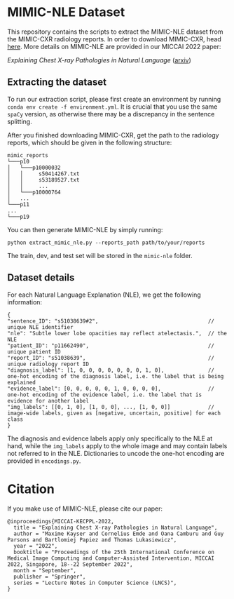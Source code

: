 # MIMIC-NLE Dataset

This repository contains the scripts to extract the MIMIC-NLE dataset from the MIMIC-CXR radiology reports. In order to download MIMIC-CXR, head [here](https://physionet.org/content/mimic-cxr-jpg/2.0.0/). More details on MIMIC-NLE are provided in our MICCAI 2022 paper:

*Explaining Chest X-ray Pathologies in Natural Language* ([arxiv](https://arxiv.org/abs/2207.04343))

## Extracting the dataset

To run our extraction script, please first create an environment by running `conda env create -f environment.yml`. It is crucial that you use the same `spaCy` version, as otherwise there may be a discrepancy in the sentence splitting.

After you finished downloading MIMIC-CXR, get the path to the radiology reports, which should be given in the following structure: 

```
mimic_reports
└───p10
│   └───p10000032
│   │     s50414267.txt
│   │     s53189527.txt
│   │     ...
│   └───p10000764
│   ...
└───p11
...
└───p19
```

You can then generate MIMIC-NLE by simply running: 
```
python extract_mimic_nle.py --reports_path path/to/your/reports
```
The train, dev, and test set will be stored in the `mimic-nle` folder.

## Dataset details

For each Natural Language Explanation (NLE), we get the following information: 

```
{
"sentence_ID": "s51038639#2",                                   // unique NLE identifier
"nle": "Subtle lower lobe opacities may reflect atelectasis.",  // the NLE
"patient_ID": "p11662490",                                      // unique patient ID
"report_ID": "s51038639",                                       // unique radiology report ID
"diagnosis_label": [1, 0, 0, 0, 0, 0, 0, 0, 1, 0],              // one-hot encoding of the diagnosis label, i.e. the label that is being explained
"evidence_label": [0, 0, 0, 0, 0, 1, 0, 0, 0, 0],               // one-hot encoding of the evidence label, i.e. the label that is evidence for another label
"img_labels": [[0, 1, 0], [1, 0, 0], ..., [1, 0, 0]]            // image-wide labels, given as [negative, uncertain, positive] for each class
}
```

The diagnosis and evidence labels apply only specifically to the NLE at hand, while the `img_labels` apply to the whole image and may contain labels not referred to in the NLE. Dictionaries to uncode the one-hot encoding are provided in `encodings.py`.

# Citation

If you make use of MIMIC-NLE, please cite our paper:

```
@inproceedings{MICCAI-KECPPL-2022,
  title = "Explaining Chest X-ray Pathologies in Natural Language",
  author = "Maxime Kayser and Cornelius Emde and Oana Camburu and Guy Parsons and Bartlomiej Papiez and Thomas Lukasiewicz",
  year = "2022",
  booktitle = "Proceedings of the 25th International Conference on Medical Image Computing and Computer-Assisted Intervention, MICCAI 2022, Singapore, 18--22 September 2022",
  month = "September",
  publisher = "Springer",
  series = "Lecture Notes in Computer Science (LNCS)",
}
